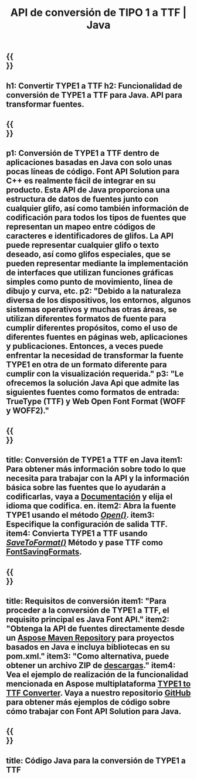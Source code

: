 ﻿---
translation: true
template: /_templates/conversion-child-java.md
title: API de conversión de TIPO 1 a TTF | Java
description: Convierta TYPE1 a TTF utilizando la API de Java en Windows y Linux. Integre esta función nativa de conversión de fuentes TYPE1 a TTF en su propia solución.
keywords: type1 a ttf java api, type12ttf solución java, type1 a ttf java
url: /java/conversion/type1-to-ttf/
family: font
platformtag: java
feature: conversion
informat: TYPE1
outformat: TTF
faq: faqchild
otherformats: WOFF WOFF2
---

{{<section banner>}}
---
h1: Convertir TYPE1 a TTF
h2: Funcionalidad de conversión de TYPE1 a TTF para Java. API para transformar fuentes.
---

{{<section overview>}}
---
p1: Conversión de TYPE1 a TTF dentro de aplicaciones basadas en Java con solo unas pocas líneas de código. Font API Solution para С++ es realmente fácil de integrar en su producto. Esta API de Java proporciona una estructura de datos de fuentes junto con cualquier glifo, así como también información de codificación para todos los tipos de fuentes que representan un mapeo entre códigos de caracteres e identificadores de glifos. La API puede representar cualquier glifo o texto deseado, así como glifos especiales, que se pueden representar mediante la implementación de interfaces que utilizan funciones gráficas simples como punto de movimiento, línea de dibujo y curva, etc.
p2: "Debido a la naturaleza diversa de los dispositivos, los entornos, algunos sistemas operativos y muchas otras áreas, se utilizan diferentes formatos de fuente para cumplir diferentes propósitos, como el uso de diferentes fuentes en páginas web, aplicaciones y publicaciones. Entonces, a veces puede enfrentar la necesidad de transformar la fuente TYPE1 en otra de un formato diferente para cumplir con la visualización requerida."
p3: "Le ofrecemos la solución Java Api que admite las siguientes fuentes como formatos de entrada: TrueType (TTF) y Web Open Font Format (WOFF y WOFF2)."
---

{{<section feature1>}}
---
title: Conversión de TYPE1 a TTF en Java
item1: Para obtener más información sobre todo lo que necesita para trabajar con la API y la información básica sobre las fuentes que lo ayudarán a codificarlas, vaya a [Documentación](https://docs.aspose.com/font/) y elija el idioma que codifica. en.
item2: Abra la fuente TYPE1 usando el método [*Open()*](https://reference.aspose.com/font/java/com.aspose.font/Font#open-com.aspose.font.FontDefinition-).
item3: Especifique la configuración de salida TTF.
item4: Convierta TYPE1 a TTF usando [*SaveToFormat()*](https://reference.aspose.com/font/java/com.aspose.font/Font#saveToFormat-java.io.OutputStream-com.aspose.font.FontSavingFormats-) Método y pase TTF como [FontSavingFormats](https://reference.aspose.com/font/java/com.aspose.font/FontSavingFormats).
---

{{<section feature2>}}
---
title: Requisitos de conversión
item1: "Para proceder a la conversión de TYPE1 a TTF, el requisito principal es Java Font API."
item2: "Obtenga la API de fuentes directamente desde un [Aspose Maven Repository](https://repository.aspose.com/font/) para proyectos basados ​​en Java e incluya bibliotecas en su pom.xml."
item3: "Como alternativa, puede obtener un archivo ZIP de [descargas](https://releases.aspose.com/font/java/)."
item4: Vea el ejemplo de realización de la funcionalidad mencionada en Aspose multiplataforma [TYPE1 to TTF Converter](https://products.aspose.app/font/conversion/type1-to-ttf). Vaya a nuestro repositorio [GitHub](https://github.com/aspose-font/Aspose.Font-Documentation/tree/master/java-examples) para obtener más ejemplos de código sobre cómo trabajar con Font API Solution para Java.
---

{{<section codeexample>}}
---
title: Código Java para la conversión de TYPE1 a TTF
---